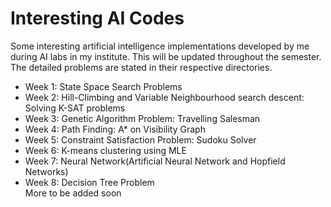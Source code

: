 # Interesting AI Codes
Some interesting artificial intelligence implementations developed by me during AI labs in my institute. This will be updated throughout the semester. The detailed problems are stated in their respective directories.
* Week 1: State Space Search Problems
* Week 2: Hill-Climbing and Variable Neighbourhood search descent: Solving K-SAT problems
* Week 3: Genetic Algorithm Problem: Travelling Salesman
* Week 4: Path Finding: A* on Visibility Graph
* Week 5: Constraint Satisfaction Problem: Sudoku Solver
* Week 6: K-means clustering using MLE
* Week 7: Neural Network(Artificial Neural Network and Hopfield Networks)
* Week 8: Decision Tree Problem <br/>
More to be added soon
